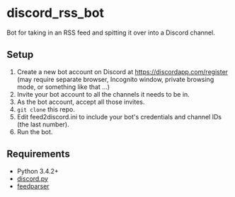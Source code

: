 # discord_rss_bot

Bot for taking in an RSS feed and spitting it over into a Discord channel.

## Setup

1.  Create a new bot account on Discord at https://discordapp.com/register
    (may require separate browser, Incognito window, private browsing mode, or
    something like that ...)
2. Invite your bot account to all the channels it needs to be in.
3. As the bot account, accept all those invites.
4. `git clone` this repo.
5. Edit feed2discord.ini to include your bot's credentials and channel IDs (the last number).
6. Run the bot.

## Requirements
- Python 3.4.2+
- [discord.py](https://github.com/Rapptz/discord.py)
- [feedparser](https://pypi.python.org/pypi/feedparser)
